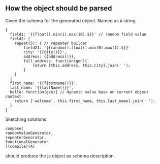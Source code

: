 ## How the object should be parsed

Given the schema for the generated object. Named as `A` string
```
{
  field1: '{{float().min(1).max(10).$}}' // random field value
  field2: [
    repeat(5): { // repeater builder
        field21: '{{random().float().min(0).max(1).$}}'
        city: '{{city()}}',
        address: {{address()}},
        full_address: function(gen){
            return [this.address, this.city].join(' ');
        }
    }
  ]
  first_name: '{{firstName()}}',
  last_name: '{{lastName()}}',
  hello: function(gen){ // dynamic value base on current object context
    return ['welcome', this.first_name, this.last_name].join(' ');
  }
}
```

Sketching solutions:
```
compose(
randomValueGenerator,
repeaterGenerator,
functionalGenerator
)(compile)(A)

```
should produce the js object as schema description.
